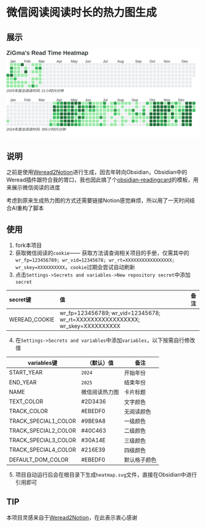 # 微信阅读阅读时长的热力图生成

## 展示
<img src="https://raw.githubusercontent.com/ZiGmaX809/WereadHeatmap/main/heatmap.svg">

## 说明

之前是使用[Weread2Notion](https://github.com/malinkang/weread2notion-pro.git)进行生成，因去年转向Obsidian，Obsidian中的Weread插件跟符合我的胃口，我也因此搞了个[obsidian-readingcard](https://github.com/ZiGmaX809/obsidian-readingcard-template.git)的模板，用来展示微信阅读的进度

考虑到原来生成热力图的方式还需要链接Notion感觉麻烦，所以用了一天时间结合AI重构了脚本

## 使用
1. fork本项目
2. 获取微信阅读的`cookie`—— 获取方法请查询相关项目的手册，仅需其中的`wr_fp=123456789; wr_vid=12345678; wr_rt=XXXXXXXXXXXXXXXXX; wr_skey=XXXXXXXXXX`，`cookie`过期会尝试自动刷新
3. 点击`Settings->Secrets and variables->New repository secret`中添加`secret`

| secret键       | 值   | 备注    |
| :------------ | :-- | ----- |
| WEREAD_COOKIE |  wr_fp=123456789; wr_vid=12345678; wr_rt=XXXXXXXXXXXXXXXXX; wr_skey=XXXXXXXXXX   |     |

4. 在`Settings->Secrets and variables`中添加`variables`，以下按需自行修改值

| variables键      | （默认）值        | 备注              |
| ---------------- | --------- | -----------------------|
| START_YEAR       | `2024`    | 开始年份                 |
| END_YEAR         | `2025`    | 结束年份                 |
| NAME             | 微信阅读热力图    | 卡片标题  |
| TEXT_COLOR       | #2D3436   |  文字颜色               |
| TRACK_COLOR      | #EBEDF0   |  无阅读颜色              |
| TRACK_SPECIAL1_COLOR | #9BE9A8 |  一级颜色              |
| TRACK_SPECIAL2_COLOR | #40C463 |  二级颜色              |
| TRACK_SPECIAL3_COLOR | #30A14E |  三级颜色              |
| TRACK_SPECIAL4_COLOR | #216E39 |  四级颜色              |
| DEFAULT_DOM_COLOR | #EBEDF0 | 默认格子颜色                  |

5. 项目自动运行后会在根目录下生成`heatmap.svg`文件，直接在Obsidian中进行引用即可


## TIP

本项目灵感来自于[Weread2Notion](https://github.com/malinkang/weread2notion-pro.git)，在此表示衷心感谢


